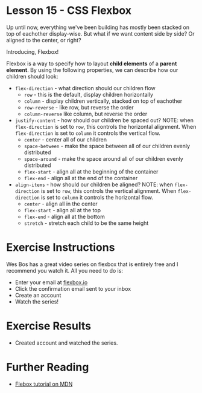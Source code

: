 # Lesson 15 - CSS Flexbox

Up until now, everything we've been building has mostly been stacked on top of eachother display-wise. But what if we want content side by side? Or aligned to the center, or right?

Introducing, Flexbox!

Flexbox is a way to specify how to layout **child elements** of a **parent element**. By using the following properties, we can describe how our children should look:

- `flex-direction` - what direction should our children flow
  - `row` - this is the default, display children horizontally
  - `column` - display children vertically, stacked on top of eachother
  - `row-reverse` - like row, but reverse the order
  - `column-reverse` like column, but reverse the order
- `justify-content` - how should our children be spaced out? NOTE: when `flex-direction` is set to `row`, this controls the horizontal alignment. When `flex-direction` is set to `column` it controls the vertical flow.
  - `center` - center all of our children
  - `space-between` - make the space between all of our children evenly distributed
  - `space-around` - make the space around all of our children evenly distributed
  - `flex-start` - align all at the beginning of the container
  - `flex-end` - align all at the end of the container
- `align-items` - how should our children be aligned? NOTE: when `flex-direction` is set to `row`, this controls the vertical alignment. When `flex-direction` is set to `column` it controls the horizontal flow.
  - `center` - align all in the center
  - `flex-start` - align all at the top
  - `flex-end` - align all at the bottom
  - `stretch` - stretch each child to be the same height

# Exercise Instructions

Wes Bos has a great video series on flexbox that is entirely free and I recommend you watch it. All you need to do is:

- Enter your email at [flexbox.io](https://flexbox.io)
- Click the confirmation email sent to your inbox
- Create an account
- Watch the series!

# Exercise Results
 - Created account and watched the series.
# Further Reading

- [Flebox tutorial on MDN](https://developer.mozilla.org/en-US/docs/Learn/CSS/CSS_layout/Flexbox)
